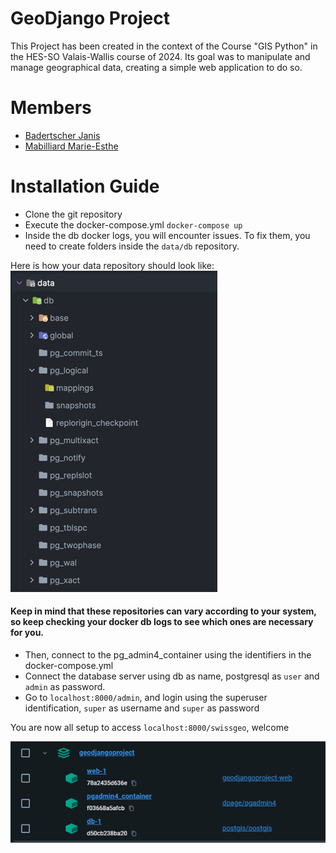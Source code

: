 # GeoDjango Project
This Project has been created in the context of the Course "GIS Python" in the HES-SO Valais-Wallis course of 2024. Its goal was to manipulate and manage geographical data, creating a simple web application to do so.

# Members
- [Badertscher Janis](https://github.com/Satolix)
- [Mabilliard Marie-Esthe](https://github.com/Esvaria)

# Installation Guide
- Clone the git repository
- Execute the docker-compose.yml `docker-compose up`
- Inside the db docker logs, you will encounter issues. To fix them, you need to create folders inside the `data/db` repository.

Here is how your data repository should look like:
![img.png](ReadMePictures/img.png)

#### Keep in mind that these repositories can vary according to your system, so keep checking your docker db logs to see which ones are necessary for you.

- Then, connect to the pg_admin4_container using the identifiers in the docker-compose.yml
- Connect the database server using db as name, postgresql as `user` and `admin` as password.
- Go to `localhost:8000/admin`, and login using the superuser identification, `super` as username and `super` as password

You are now all setup to access `localhost:8000/swissgeo`, welcome


![Test](ReadMePictures/Docker.png)
